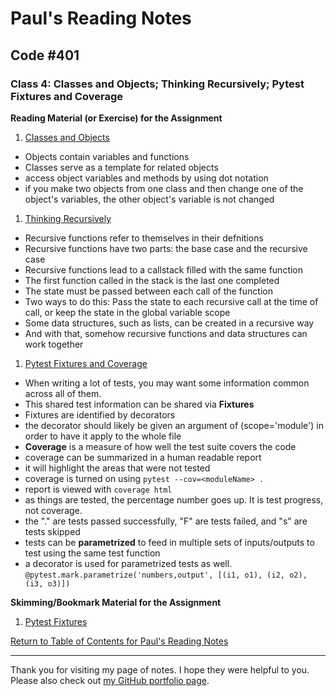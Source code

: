 # Paul's Reading Notes

## Code #401

### Class 4: Classes and Objects; Thinking Recursively; Pytest Fixtures and Coverage

**Reading Material (or Exercise) for the Assignment**
1. [Classes and Objects](https://www.learnpython.org/en/Classes_and_Objects)
- Objects contain variables and functions
- Classes serve as a template for related objects
- access object variables and methods by using dot notation
- if you make two objects from one class and then change one of the object's variables, the other object's variable is not changed


1. [Thinking Recursively](https://realpython.com/python-thinking-recursively/)
- Recursive functions refer to themselves in their defnitions 
- Recursive functions have two parts:  the base case and the recursive case
- Recursive functions lead to a callstack filled with the same function
- The first function called in the stack is the last one completed
- The state must be passed between each call of the function
- Two ways to do this: Pass the state to each recursive call at the time of call, or keep the state in the global variable scope
- Some data structures, such as lists, can be created in a recursive way
- And with that, somehow recursive functions and data structures can work together


1. [Pytest Fixtures and Coverage](https://www.linuxjournal.com/content/python-testing-pytest-fixtures-and-coverage)
- When writing a lot of tests, you may want some information common across all of them.
- This shared test information can be shared via **Fixtures**
- Fixtures are identified by decorators
- the decorator should likely be given an argument of (scope='module') in order to have it apply to the whole file
- **Coverage** is a measure of how well the test suite covers the code
- coverage can be summarized in a human readable report
- it will highlight the areas that were not tested 
- coverage is turned on using `pytest --cov=<moduleName> .`
- report is viewed with `coverage html`
- as things are tested, the percentage number goes up.  It is test progress, not coverage.
- the "." are tests passed successfully, "F" are tests failed, and "s" are tests skipped
- tests can be **parametrized** to feed in multiple sets of inputs/outputs to test using the same test function
- a decorator is used for parametrized tests as well.  `@pytest.mark.parametrize('numbers,output', [(i1, o1), (i2, o2), (i3, o3)])`



**Skimming/Bookmark Material for the Assignment**
1. [Pytest Fixtures](https://docs.pytest.org/en/latest/fixture.html)



[Return to Table of Contents for Paul's Reading Notes](https://paul-leonard.github.io/reading-notes/ "Go back to find more notes!")



---



Thank you for visiting my page of notes.  I hope they were helpful to you.  Please also check out [my GitHub portfolio page](https://github.com/paul-leonard "Paul's GitHub Portfolio").